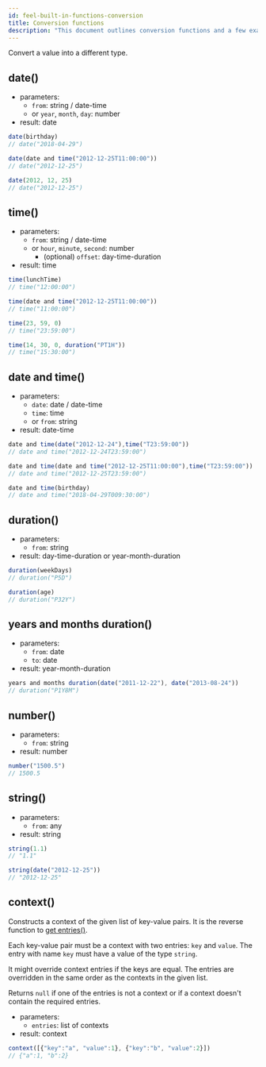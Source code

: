 ```yaml
---
id: feel-built-in-functions-conversion
title: Conversion functions
description: "This document outlines conversion functions and a few examples."
---
```


Convert a value into a different type.

## date()

- parameters:
  - `from`: string / date-time
  - or `year`, `month`, `day`: number
- result: date

```js
date(birthday) 
// date("2018-04-29")

date(date and time("2012-12-25T11:00:00"))
// date("2012-12-25")

date(2012, 12, 25)
// date("2012-12-25")
```

## time()

- parameters:
  - `from`: string / date-time
  - or `hour`, `minute`, `second`: number
    - (optional) `offset`: day-time-duration
- result: time

```js
time(lunchTime) 
// time("12:00:00")

time(date and time("2012-12-25T11:00:00"))
// time("11:00:00")

time(23, 59, 0)
// time("23:59:00")

time(14, 30, 0, duration("PT1H"))
// time("15:30:00")
```

## date and time()

- parameters:
  - `date`: date / date-time
  - `time`: time
  - or `from`: string
- result: date-time

```js
date and time(date("2012-12-24"),time("T23:59:00")) 
// date and time("2012-12-24T23:59:00")

date and time(date and time("2012-12-25T11:00:00"),time("T23:59:00"))
// date and time("2012-12-25T23:59:00")

date and time(birthday) 
// date and time("2018-04-29T009:30:00")
```

## duration()

- parameters:
  - `from`: string
- result: day-time-duration or year-month-duration

```js
duration(weekDays)
// duration("P5D")

duration(age)
// duration("P32Y")
```

## years and months duration()

- parameters:
  - `from`: date
  - `to`: date
- result: year-month-duration

```js
years and months duration(date("2011-12-22"), date("2013-08-24"))
// duration("P1Y8M")
```

## number()

- parameters:
  - `from`: string
- result: number

```js
number("1500.5") 
// 1500.5
```

## string()

- parameters:
  - `from`: any
- result: string

```js
string(1.1) 
// "1.1"

string(date("2012-12-25"))
// "2012-12-25"
```

## context()

Constructs a context of the given list of key-value pairs. It is the reverse function to [get entries()](feel-built-in-functions-context.md#get-entries).

Each key-value pair must be a context with two entries: `key` and `value`. The entry with name `key` must have a value of the type `string`.

It might override context entries if the keys are equal. The entries are overridden in the same order as the contexts in the given list.

Returns `null` if one of the entries is not a context or if a context doesn't contain the required entries.

- parameters:
  - `entries`: list of contexts
- result: context

```js
context([{"key":"a", "value":1}, {"key":"b", "value":2}])
// {"a":1, "b":2}
```
